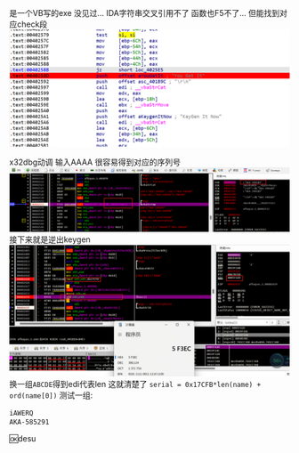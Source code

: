 是一个VB写的exe
没见过...
IDA字符串交叉引用不了 函数也F5不了...
但能找到对应check段
![img](wp/images/image.png)

x32dbg动调
输入AAAA 很容易得到对应的序列号
![img](wp/images/image-1.png)
接下来就是逆出keygen
![img](wp/images/image-2.png)
换一组`ABCDE`得到edi代表len
这就清楚了
`serial = 0x17CFB*len(name) + ord(name[0])`
测试一组:
```
iAWERQ
AKA-585291
```

🆗desu